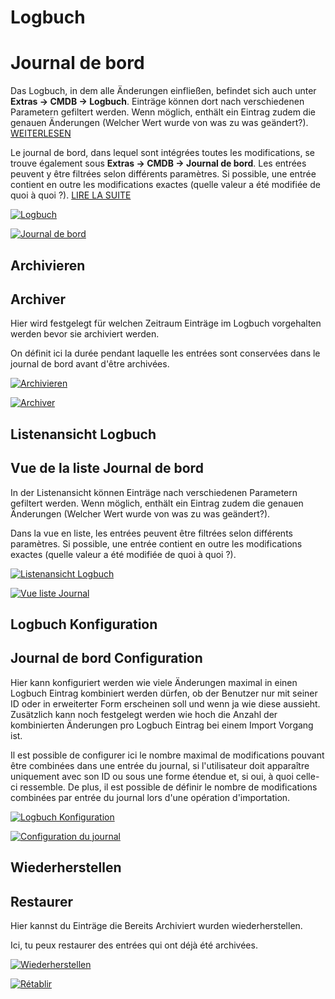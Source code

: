 <!-- TRANSLATED by md-translate -->
# Logbuch

# Journal de bord

Das Logbuch, in dem alle Änderungen einfließen, befindet sich auch unter **Extras → CMDB → Logbuch**. Einträge können dort nach verschiedenen Parametern gefiltert werden. Wenn möglich, enthält ein Eintrag zudem die genauen Änderungen (Welcher Wert wurde von was zu was geändert?). [WEITERLESEN](../../../grundlagen/logbuch.md)

Le journal de bord, dans lequel sont intégrées toutes les modifications, se trouve également sous **Extras → CMDB → Journal de bord**. Les entrées peuvent y être filtrées selon différents paramètres. Si possible, une entrée contient en outre les modifications exactes (quelle valeur a été modifiée de quoi à quoi ?). [LIRE LA SUITE](../../../bases/logbuch.md)

[![Logbuch](../../../assets/images/de/administration/verwaltung/logbuch/1-l.png)](../../../assets/images/de/administration/verwaltung/logbuch/1-l.png)

[ ![Journal de bord](../../../assets/images/fr/administration/gestion/logbook/1-l.png)](../../../assets/images/fr/administration/gestion/logbook/1-l.png)

## Archivieren

## Archiver

Hier wird festgelegt für welchen Zeitraum Einträge im Logbuch vorgehalten werden bevor sie archiviert werden.

On définit ici la durée pendant laquelle les entrées sont conservées dans le journal de bord avant d'être archivées.

[![Archivieren](../../../assets/images/de/administration/verwaltung/logbuch/2-l.png)](../../../assets/images/de/administration/verwaltung/logbuch/2-l.png)

[ ![Archiver](../../../assets/images/fr/administration/gestion/logbook/2-l.png)](../../../assets/images/fr/administration/gestion/logbook/2-l.png)

## Listenansicht Logbuch

## Vue de la liste Journal de bord

In der Listenansicht können Einträge nach verschiedenen Parametern gefiltert werden. Wenn möglich, enthält ein Eintrag zudem die genauen Änderungen (Welcher Wert wurde von was zu was geändert?).

Dans la vue en liste, les entrées peuvent être filtrées selon différents paramètres. Si possible, une entrée contient en outre les modifications exactes (quelle valeur a été modifiée de quoi à quoi ?).

[![Listenansicht Logbuch](../../../assets/images/de/administration/verwaltung/logbuch/2-l.png)](../../../assets/images/de/administration/verwaltung/logbuch/2-l.png)

[ ![Vue liste Journal](../../../assets/images/fr/administration/gestion/journal/2-l.png)](../../../assets/images/fr/administration/gestion/journal/2-l.png)

## Logbuch Konfiguration

## Journal de bord Configuration

Hier kann konfiguriert werden wie viele Änderungen maximal in einen Logbuch Eintrag kombiniert werden dürfen, ob der Benutzer nur mit seiner ID oder in erweiterter Form erscheinen soll und wenn ja wie diese aussieht. Zusätzlich kann noch festgelegt werden wie hoch die Anzahl der kombinierten Änderungen pro Logbuch Eintrag bei einem Import Vorgang ist.

Il est possible de configurer ici le nombre maximal de modifications pouvant être combinées dans une entrée du journal, si l'utilisateur doit apparaître uniquement avec son ID ou sous une forme étendue et, si oui, à quoi celle-ci ressemble. De plus, il est possible de définir le nombre de modifications combinées par entrée du journal lors d'une opération d'importation.

[![Logbuch Konfiguration](../../../assets/images/de/administration/verwaltung/logbuch/3-l.png)](../../../assets/images/de/administration/verwaltung/logbuch/3-l.png)

[ ![Configuration du journal](../../../assets/images/fr/administration/gestion/logbuch/3-l.png)](../../../assets/images/fr/administration/gestion/logbuch/3-l.png)

## Wiederherstellen

## Restaurer

Hier kannst du Einträge die Bereits Archiviert wurden wiederherstellen.

Ici, tu peux restaurer des entrées qui ont déjà été archivées.

[![Wiederherstellen](../../../assets/images/de/administration/verwaltung/logbuch/4-l.png)](../../../assets/images/de/administration/verwaltung/logbuch/4-l.png)

[ ![Rétablir](../../../assets/images/fr/administration/gestion/logbook/4-l.png)](../../../assets/images/fr/administration/gestion/logbook/4-l.png)